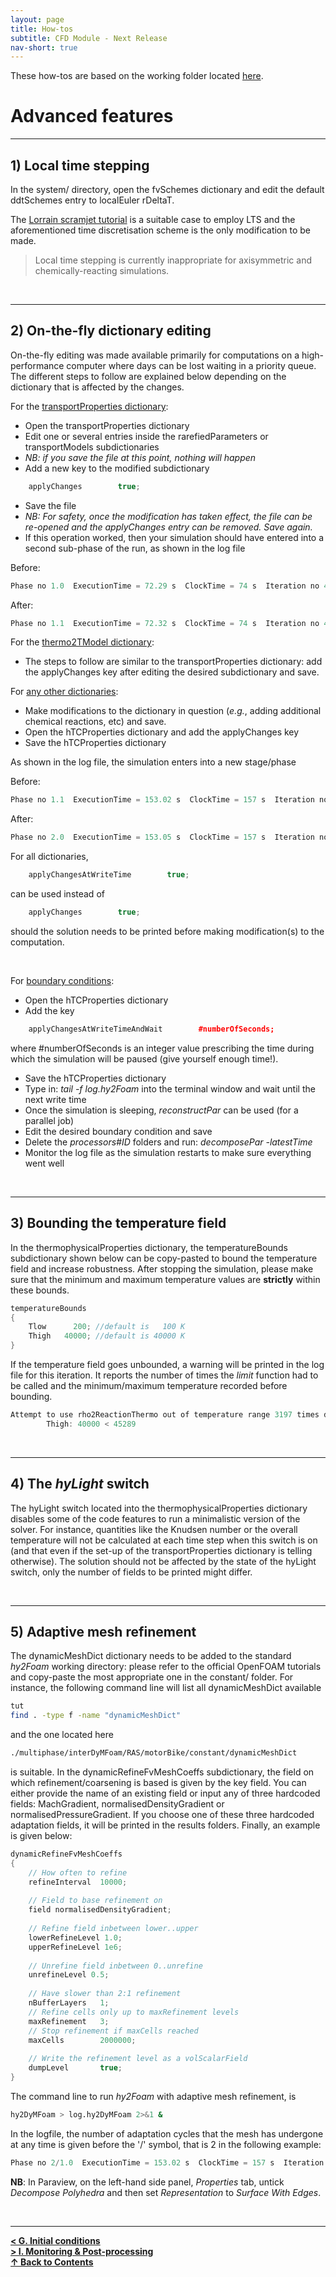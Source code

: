 ```yaml
---
layout: page
title: How-tos
subtitle: CFD Module - Next Release
nav-short: true
---
```


These how-tos are based on the working folder located [here](https://github.com/vincentcasseau/hyStrath/tree/dev-isro-1/run/hyStrath/hy2Foam/genericCase).  

# Advanced features

---  
## 1) Local time stepping
  
In the <dirname>system/</dirname> directory, open the <dict>fvSchemes</dict> dictionary and edit the default <dictkey>ddtSchemes</dictkey> entry to <dictval>localEuler rDeltaT</dictval>.

The [Lorrain scramjet tutorial](https://vincentcasseau.github.io/tutos-hyfoam/#3-lorrain-geometry) is a suitable case to employ LTS and the aforementioned time discretisation scheme is the only modification to be made.  

> Local time stepping is currently inappropriate for axisymmetric and chemically-reacting simulations. 

<br>

---  
## 2) On-the-fly dictionary editing  

On-the-fly editing was made available primarily for computations on a high-performance computer where days can be lost waiting in a priority queue. The different steps to follow are explained below depending on the dictionary that is affected by the changes.

For the <u><dict>transportProperties</dict> dictionary</u>:  
  + Open the <dict>transportProperties</dict> dictionary  
  + Edit one or several entries inside the <subdict>rarefiedParameters</subdict> or <subdict>transportModels</subdict> subdictionaries  
  + <i>NB: if you save the file at this point, nothing will happen</i> 
  + Add a new key to the modified subdictionary
```c++
    applyChanges        true;
```
  + Save the file  
  + <i>NB: For safety, once the modification has taken effect, the file can be re-opened and the <dictkey>applyChanges</dictkey> entry can be removed. Save again.</i> 
  + If this operation worked, then your simulation should have entered into a second sub-phase of the run, as shown in the log file

Before:  

```c++
Phase no 1.0  ExecutionTime = 72.29 s  ClockTime = 74 s  Iteration no 4504 (0.04 s)
```

After:

```c++
Phase no 1.1  ExecutionTime = 72.32 s  ClockTime = 74 s  Iteration no 4505 (0.03 s)
```

For the <u><dict>thermo2TModel</dict> dictionary</u>:  
  + The steps to follow are similar to the <dict>transportProperties</dict> dictionary: add the <dictkey>applyChanges</dictkey> key after editing the desired subdictionary and save.  


For <u>any other dictionaries</u>:  
  + Make modifications to the dictionary in question (_e.g._, adding additional chemical reactions, etc) and save.  
  + Open the <dict>hTCProperties</dict> dictionary and add the <dictkey>applyChanges<dictkey> key
  + Save the <dict>hTCProperties</dict> dictionary  

As shown in the log file, the simulation enters into a new stage/phase

Before:  

```c++
Phase no 1.1  ExecutionTime = 153.02 s  ClockTime = 157 s  Iteration no 9074 (0.03 s)
```

After:

```c++
Phase no 2.0  ExecutionTime = 153.05 s  ClockTime = 157 s  Iteration no 9075 (0.03 s)
```

For all dictionaries, 

```c++
    applyChangesAtWriteTime        true;
```

can be used instead of 

```c++
    applyChanges        true;
```

should the solution needs to be printed before making modification(s) to the computation.  

<br>

For <u>boundary conditions</u>:  
  + Open the <dict>hTCProperties</dict> dictionary   
  + Add the key
```c++
    applyChangesAtWriteTimeAndWait        #numberOfSeconds;
``` 
where <dictval>#numberOfSeconds</dictval> is an integer value prescribing the time during which the simulation will be paused (give yourself enough time!).  
  + Save the <dict>hTCProperties</dict> dictionary   
  + Type in: _tail -f log.hy2Foam_ into the terminal window and wait until the next write time  
  + Once the simulation is sleeping, _reconstructPar_ can be used (for a parallel job)  
  + Edit the desired boundary condition and save  
  + Delete the _processors#ID_ folders and run: _decomposePar -latestTime_ 
  + Monitor the log file as the simulation restarts to make sure everything went well  

<br>

---  
## 3) Bounding the temperature field

In the <dict>thermophysicalProperties</dict> dictionary, the <subdict>temperatureBounds</subdict> subdictionary shown below can be copy-pasted to bound the temperature field and increase robustness. After stopping the simulation, please make sure that the minimum and maximum temperature values are <b>strictly</b> within these bounds.

```c++
temperatureBounds
{
    Tlow      200; //default is   100 K
    Thigh   40000; //default is 40000 K
}
```

If the temperature field goes unbounded, a warning will be printed in the log file for this iteration. It reports the number of times the _limit_ function had to be called and the minimum/maximum temperature recorded before bounding.

```c++
Attempt to use rho2ReactionThermo out of temperature range 3197 times during this iteration.
		Thigh: 40000 < 45289
```

<br>

---  
## 4) The _hyLight_ switch

The <dictkey>hyLight</dictkey> switch located into the <dict>thermophysicalProperties</dict> dictionary disables some of the code features to run a minimalistic version of the solver. For instance, quantities like the Knudsen number or the overall temperature will not be calculated at each time step when this switch is <dictval>on</dictval> (and that even if the set-up of the <dict>transportProperties</dict> dictionary is telling otherwise). The solution should not be affected by the state of the <dictkey>hyLight</dictkey> switch, only the number of fields to be printed might differ.

<br>

---  
## 5) Adaptive mesh refinement
  
The <dict>dynamicMeshDict</dict> dictionary needs to be added to the standard _hy2Foam_ working directory: please refer to the official OpenFOAM tutorials and copy-paste the most appropriate one in the <dirname>constant/</dirname> folder. For instance, the following command line will list all <dict>dynamicMeshDict</dict> available

```sh
tut
find . -type f -name "dynamicMeshDict"
```

and the one located here

```sh
./multiphase/interDyMFoam/RAS/motorBike/constant/dynamicMeshDict
```

is suitable. In the <subdict>dynamicRefineFvMeshCoeffs</subdict> subdictionary, the field on which refinement/coarsening is based is given by the key <dictkey>field</dictkey>.
You can either provide the name of an existing field or input any of three hardcoded fields: <dictval>MachGradient</dictval>, <dictval>normalisedDensityGradient</dictval> or <dictval>normalisedPressureGradient</dictval>. If you choose one of these three hardcoded adaptation fields, it will be printed in the results folders. Finally, an example is given below:

```c++
dynamicRefineFvMeshCoeffs
{
    // How often to refine
    refineInterval  10000;
    
    // Field to base refinement on
    field normalisedDensityGradient;
    
    // Refine field inbetween lower..upper
    lowerRefineLevel 1.0;
    upperRefineLevel 1e6;
    
    // Unrefine field inbetween 0..unrefine
    unrefineLevel 0.5;
    
    // Have slower than 2:1 refinement
    nBufferLayers   1;
    // Refine cells only up to maxRefinement levels
    maxRefinement   3;
    // Stop refinement if maxCells reached
    maxCells        2000000;
    
    // Write the refinement level as a volScalarField
    dumpLevel       true;
}
```

The command line to run _hy2Foam_ with adaptive mesh refinement, is  

```sh
hy2DyMFoam > log.hy2DyMFoam 2>&1 &
```

In the logfile, the number of adaptation cycles that the mesh has undergone at any time is given before the '/' symbol, that is 2 in the following example:

```c++
Phase no 2/1.0  ExecutionTime = 153.02 s  ClockTime = 157 s  Iteration no 9074 (0.03 s)
```

<b>NB</b>: In Paraview, on the left-hand side panel, _Properties_ tab, untick _Decompose Polyhedra_ and then set _Representation_ to _Surface With Edges_.

<br>
  
--- 

[**< G. Initial conditions**](https://vincentcasseau.github.io/how-tos-cfd-dev/how-tos-cfd-dev-initial-conditions/)  
[**> I. Monitoring & Post-processing**](https://vincentcasseau.github.io/how-tos-cfd-dev/how-tos-cfd-dev-monitoring-post-processing)  
[**&#x2191; Back to Contents**](https://vincentcasseau.github.io/how-tos-cfd-dev/how-tos-cfd-dev/)
